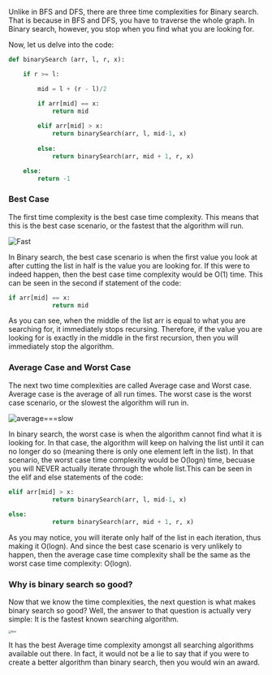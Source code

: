 <!--title={Time Complexity of Binary Search}-->

<!--concepts{Depth First Search}-->

<!--badges={Algorithmns:15, Python: 5}-->

Unlike in BFS and DFS, there are three time complexities for Binary search. That is because in BFS and DFS, you have to traverse the whole graph. In Binary search, however, you stop when you find what you are looking for.

Now, let us delve into the code: 

```python
def binarySearch (arr, l, r, x): 

	if r >= l: 

		mid = l + (r - l)/2

		if arr[mid] == x: 
			return mid 
		
		elif arr[mid] > x: 
			return binarySearch(arr, l, mid-1, x) 
    
		else: 
			return binarySearch(arr, mid + 1, r, x) 

	else: 
		return -1
```

### Best Case

The first time complexity is the best case time complexity. This means that this is the best case scenario, or the fastest that the algorithm will run.

![Fast](https://static1.squarespace.com/static/589a480e2e69cf66eedaa46a/593fc94403596e1c313e8ee2/598b3906be42d699de0e52ed/1502298289126/fast-acting.jpg?format=1500w)

 In Binary search, the best case scenario is when the first value you look at after cutting the list in half is the value you are looking for. If this were to indeed happen, then the best case time complexity would be O(1) time. This can be seen in the second if statement of the code:

```python
if arr[mid] == x: 
			return mid 
```

As you can see, when the middle of the list arr is equal to what you are searching for, it immediately stops recursing. Therefore, if the value you are looking for is exactly in the middle in the first recursion, then you will immediately stop the algorithm.

### Average Case and Worst Case

The next two time complexities are called Average case and Worst case. Average case is the average of all run times. The worst case is the worst case scenario, or the slowest the algorithm will run in. 

![average===slow](https://searchengineland.com/figz/wp-content/seloads/2014/08/speed-slow-snails-ss-1920-800x450.jpg)

In binary search, the worst case is when the algorithm cannot find what it is looking for. In that case, the algorithm will keep on halving the list until it can no longer do so (meaning there is only one element left in the list). In that scenario, the worst case time complexity would be O(logn) time, becuase you will NEVER actually iterate through the whole list.This can be seen in the elif and else statements of the code:

```python
elif arr[mid] > x: 
			return binarySearch(arr, l, mid-1, x) 
    
else: 
			return binarySearch(arr, mid + 1, r, x)
```

As you may notice, you will iterate only half of the list in each iteration, thus making it O(logn). And since the best case scenario is very unlikely to happen, then the average case time complexity shall be the same as the worst case time complexity: O(logn).

### Why is binary search so good?

Now that we know the time complexities, the next question is what makes binary search so good? Well, the answer to that question is actually very simple: It is the fastest known searching algorithm. 

<img src="https://askdentalgroup.com/wp-content/uploads/2015/08/best-of-the-best.jpg" alt="Best" style="zoom:33%;" />

It has the best Average time complexity amongst all searching algorithms available out there. In fact, it would not be a lie to say that if you were to create a better algorithm than binary search, then you would win an award.

